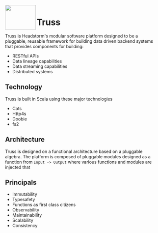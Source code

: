 <img align="left" width="100" height="80" src="https://www.milossystems.com/MSS/media/static-media/ace3e7cd-e866-4c09-aa32-5e4dedbd67b3@page-image.jpg">


# Truss

Truss is Headstorm's modular software platform designed to be a pluggable, reusable framework for building data driven backend systems that provides components for building:
   * RESTful APIs
   * Data lineage capabilities
   * Data streaming capabilities
   * Distributed systems
   
## Technology

Truss is built in Scala using these major technologies
  * Cats
  * Http4s
  * Doobie
  * fs2

## Architecture

Truss is designed on a functional architecture based on a pluggable algebra.  The platform is composed of pluggable modules designed as a function from `Input -> Output` where various functions and modules are injected that

## Principals
  * Immutability
  * Typesafety
  * Functions as first class citizens
  * Observability
  * Maintainability
  * Scalability
  * Consistency

